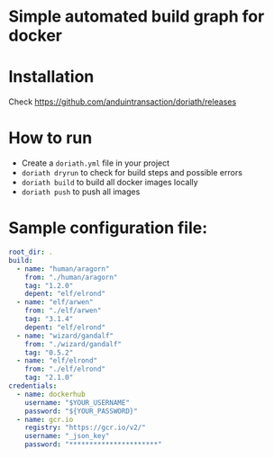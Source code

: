 # Simple automated build graph for docker

# Installation

Check https://github.com/anduintransaction/doriath/releases

# How to run

 - Create a `doriath.yml` file in your project
 - `doriath dryrun` to check for build steps and possible errors
 - `doriath build` to build all docker images locally
 - `doriath push` to push all images

# Sample configuration file:

```yaml
root_dir: .
build:
  - name: "human/aragorn"
    from: "./human/aragorn"
    tag: "1.2.0"
    depent: "elf/elrond"
  - name: "elf/arwen"
    from: "./elf/arwen"
    tag: "3.1.4"
    depent: "elf/elrond"
  - name: "wizard/gandalf"
    from: "./wizard/gandalf"
    tag: "0.5.2"
  - name: "elf/elrond"
    from: "./elf/elrond"
    tag: "2.1.0"
credentials:
  - name: dockerhub
    username: "$YOUR_USERNAME"
    password: "${YOUR_PASSWORD}"
  - name: gcr.io
    registry: "https://gcr.io/v2/"
    username: "_json_key"
    password: "**********************"
```
